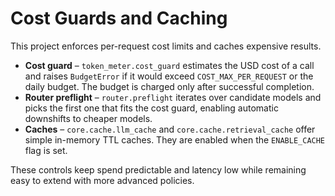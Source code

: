# Cost Guards and Caching

This project enforces per-request cost limits and caches expensive results.

* **Cost guard** – `token_meter.cost_guard` estimates the USD cost of a call and
  raises `BudgetError` if it would exceed `COST_MAX_PER_REQUEST` or the daily
  budget. The budget is charged only after successful completion.
* **Router preflight** – `router.preflight` iterates over candidate models and
  picks the first one that fits the cost guard, enabling automatic downshifts to
  cheaper models.
* **Caches** – `core.cache.llm_cache` and `core.cache.retrieval_cache` offer
  simple in-memory TTL caches. They are enabled when the `ENABLE_CACHE` flag is
  set.

These controls keep spend predictable and latency low while remaining easy to
extend with more advanced policies.
